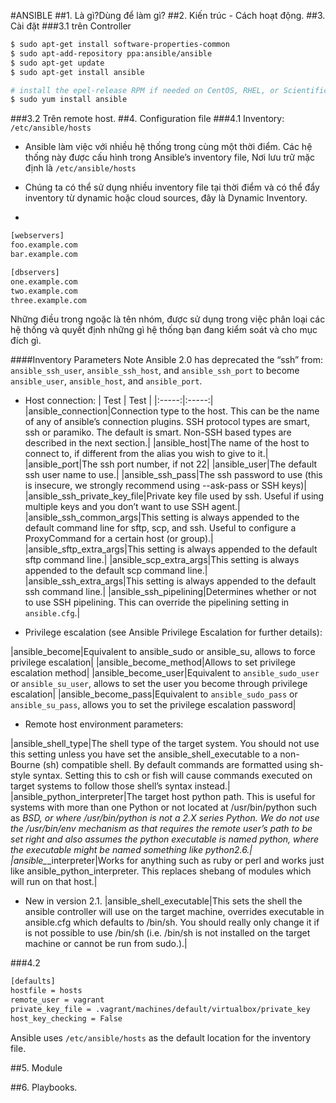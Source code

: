 #ANSIBLE
##1. Là gì?Dùng để làm gì?
##2. Kiến trúc - Cách hoạt động.
##3. Cài đặt
###3.1 trên Controller
```sh
$ sudo apt-get install software-properties-common
$ sudo apt-add-repository ppa:ansible/ansible
$ sudo apt-get update
$ sudo apt-get install ansible
```

```sh
# install the epel-release RPM if needed on CentOS, RHEL, or Scientific Linux
$ sudo yum install ansible
```
###3.2 Trên remote host.
##4. Configuration file
###4.1 Inventory: `/etc/ansible/hosts`
- Ansible làm việc với nhiều hệ thống trong cùng một thời điểm. Các hệ thống này được cấu hình
trong Ansible’s inventory file, Nơi lưu trữ mặc định là `/etc/ansible/hosts`

- Chúng ta có thể sử dụng nhiều inventory file tại thời điểm và có thể đẩy inventory từ dynamic
hoặc cloud sources, đây là Dynamic Inventory.

- 
```sh
[webservers]
foo.example.com
bar.example.com

[dbservers]
one.example.com
two.example.com
three.example.com
```

Những điều trong ngoặc là tên nhóm, được sử dụng trong việc phân loại các hệ thống và 
quyết định những gì hệ thống bạn đang kiểm soát và cho mục đích gì.

####Inventory Parameters
Note
Ansible 2.0 has deprecated the “ssh” from:
`ansible_ssh_user`, `ansible_ssh_host`, and `ansible_ssh_port` to become 
`ansible_user`, `ansible_host`, and `ansible_port`. 

- Host connection:
| Test | Test |
|:-----:|:-----:|
|ansible_connection|Connection type to the host. This can be the name of any of ansible’s connection plugins. SSH protocol types are smart, ssh or paramiko. The default is smart. Non-SSH based types are described in the next section.|
|ansible_host|The name of the host to connect to, if different from the alias you wish to give to it.|
|ansible_port|The ssh port number, if not 22|
|ansible_user|The default ssh user name to use.|
|ansible_ssh_pass|The ssh password to use (this is insecure, we strongly recommend using --ask-pass or SSH keys)|
|ansible_ssh_private_key_file|Private key file used by ssh. Useful if using multiple keys and you don’t want to use SSH agent.|
|ansible_ssh_common_args|This setting is always appended to the default command line for sftp, scp, and ssh. Useful to configure a ProxyCommand for a certain host (or group).|
|ansible_sftp_extra_args|This setting is always appended to the default sftp command line.|
|ansible_scp_extra_args|This setting is always appended to the default scp command line.|
|ansible_ssh_extra_args|This setting is always appended to the default ssh command line.|
|ansible_ssh_pipelining|Determines whether or not to use SSH pipelining. This can override the pipelining setting in `ansible.cfg`.|


- Privilege escalation (see Ansible Privilege Escalation for further details):

|ansible_become|Equivalent to ansible_sudo or ansible_su, allows to force privilege escalation|
|ansible_become_method|Allows to set privilege escalation method|
|ansible_become_user|Equivalent to `ansible_sudo_user` or `ansible_su_user`, allows to set the user you become through privilege escalation|
|ansible_become_pass|Equivalent to `ansible_sudo_pass` or `ansible_su_pass`, allows you to set the privilege escalation password|

- Remote host environment parameters:

|ansible_shell_type|The shell type of the target system. You should not use this setting unless you have set the ansible_shell_executable to a non-Bourne (sh) compatible shell. By default commands are formatted using sh-style syntax. Setting this to csh or fish will cause commands executed on target systems to follow those shell’s syntax instead.|
|ansible_python_interpreter|The target host python path. This is useful for systems with more than one Python or not located at /usr/bin/python such as *BSD, or where /usr/bin/python is not a 2.X series Python. We do not use the /usr/bin/env mechanism as that requires the remote user’s path to be set right and also assumes the python executable is named python, where the executable might be named something like python2.6.|
|ansible_*_interpreter|Works for anything such as ruby or perl and works just like ansible_python_interpreter. This replaces shebang of modules which will run on that host.|


- New in version 2.1.
|ansible_shell_executable|This sets the shell the ansible controller will use on the target machine, overrides executable in ansible.cfg which defaults to /bin/sh. You should really only change it if is not possible to use /bin/sh (i.e. /bin/sh is not installed on the target machine or cannot be run from sudo.).|



###4.2
```sh
[defaults]
hostfile = hosts
remote_user = vagrant
private_key_file = .vagrant/machines/default/virtualbox/private_key
host_key_checking = False
```
Ansible uses `/etc/ansible/hosts` as the default location for the inventory file.


##5. Module

##6. Playbooks.

